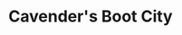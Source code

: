 ---
title: "Cavender's Boot City"
url: /san-antonio/cavenders-boot-city-northwest-loop-410/
shop: Kleidung
---